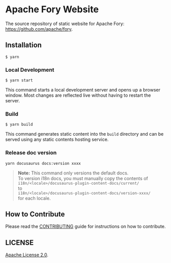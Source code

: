 # Apache Fory Website

The source repository of static website for Apache Fory: https://github.com/apache/fory.

## Installation

```
$ yarn
```

### Local Development

```
$ yarn start
```

This command starts a local development server and opens up a browser window. Most changes are reflected live without having to restart the server.

### Build

```
$ yarn build
```

This command generates static content into the `build` directory and can be served using any static contents hosting service.

### Release doc version

```
yarn docusaurus docs:version xxxx
```

> **Note:** This command only versions the default docs.  
> To version i18n docs, you must manually copy the contents of  
> `i18n/<locale>/docusaurus-plugin-content-docs/current/`  
> to  
> `i18n/<locale>/docusaurus-plugin-content-docs/version-xxxx/`  
> for each locale.

## How to Contribute

Please read the [CONTRIBUTING](CONTRIBUTING.md) guide for instructions on how to contribute.

## LICENSE

[Apache License 2.0](./LICENSE).

